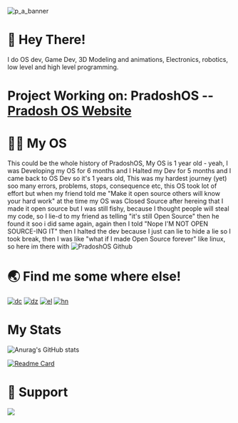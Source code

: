 ![p_a_banner](https://user-images.githubusercontent.com/69463173/144824795-aad0ceb7-3568-4c61-96ab-9f0bf68cfab8.png)

# 👋 Hey There!

I do OS dev, Game Dev, 3D Modeling and animations, Electronics, robotics, low level and high level programming.


Project Working on: PradoshOS -- [Pradosh OS Website](https://pradosh-arduino.github.io/PradoshOS)
======

# 👩‍💻 My OS
   
   This could be the whole history of PradoshOS, My OS is 1 year old - yeah, I was Developing my OS for 6 months and I Halted my Dev for 5 months and I came back to OS Dev so it's 1 years old, This was my hardest journey (yet) soo many errors, problems, stops, consequence etc, this OS took lot of effort but when my friend told me "Make it open source others will know your hard work" at the time my OS was Closed Source after hereing that I made it open source but I was still fishy, because I thought people will steal my code, so I lie-d to my friend as telling "it's still Open Source" then he found it soo i did same again, again then I told "Nope I'M NOT OPEN SOURCE-ING IT" then I halted the dev because I just can lie to hide a lie so I took break, then I was like "what if I made Open Source forever" like linux, so here im there with ![PradoshOS Github](https://github.com/pradosh-arduino/PradoshOS)
   
# 🌏 Find me some where else!
   [![dc](https://img.shields.io/static/v1?label=&message=Discord&color=white&logo=Discord&style=flat-square)](https://discord.gg/ztxMjnpHf9/)
   [![dz](https://img.shields.io/static/v1?label=&message=LinkedIn&color=blue&logo=LinkedIn&style=flat-square)](https://www.linkedin.com/in/pradosh-os-142a431b7/)
   [![el](https://img.shields.io/static/v1?label=&message=Twitch&color=blueviolet&logo=Twitch&style=flat-square)](https://www.twitch.tv/itspradoshgame)
   [![hn](https://img.shields.io/static/v1?label=&message=Youtube&color=red&logo=Youtube&style=flat-square)](https://www.youtube.com/channel/UCButp2Wmz1fHpoGdbbXyTlg)
   
# My Stats
   ![Anurag's GitHub stats](https://github-readme-stats.vercel.app/api?username=pradosh-arduino&show_icons=true&theme=radical)
   
   [![Readme Card](https://github-readme-stats.vercel.app/api/pin/?username=pradosh-arduino&show_owner=true&repo=PradoshOS)](https://github.com/pradosh-arduino/PradoshOS)
    
# 💖 Support
   <a href="https://www.buymeacoffee.com/pradoshArduino"><img src="https://img.buymeacoffee.com/button-api/?text=Buy me a     coffee&emoji=&slug=pradoshArduino&button_colour=FFDD00&font_colour=000000&font_family=Comic&outline_colour=000000&coffee_colour=ffffff"></a>
    
    
    
    
    
